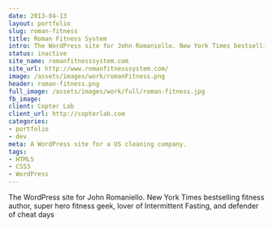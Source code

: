 ```yaml
---
date: 2013-04-13
layout: portfolio
slug: roman-fitness
title: Roman Fitness System
intro: The WordPress site for John Romaniello. New York Times bestselling fitness author, super hero fitness geek, lover of Intermittent Fasting, and defender of cheat days.
status: inactive
site_name: romanfitnesssystem.com
site_url: http://www.romanfitnesssystem.com/
image: /assets/images/work/romanFitness.png
header: roman-fitness.png
full_image: /assets/images/work/full/roman-fitness.jpg
fb_image: 
client: Copter Lab
client_url: http://copterlab.com
categories:
- portfolio
- dev
meta: A WordPress site for a US cleaning company.
tags: 
- HTML5
- CSS3
- WordPress
---
```


The WordPress site for John Romaniello. New York Times bestselling fitness author, super hero fitness geek, lover of Intermittent Fasting, and defender of cheat days